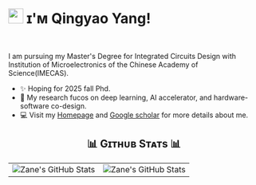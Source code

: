 <!--Header Name-->
# <img src="https://emojis.slackmojis.com/emojis/images/1531849430/4246/blob-sunglasses.gif?1531849430" width="30"/> ɪ'ᴍ Qingyao Yang! 

<br /> 

<!--Start Intro-->               
<p align="left">I am pursuing my Master's Degree for Integrated Circuits Design with Institution of Microelectronics of the Chinese Academy of Science(IMECAS). </p>

- ✨ Hoping for 2025 fall Phd.
- 🌱 My research fucos on deep learning, AI accelerator, and hardware-software co-design.
- 💻 Visit my [Homepage](https://kiran1689.github.io) and [Google scholar](https://scholar.google.com/citations?user=eUAofcwAAAAJ&hl=zh-CN) for more details about me.
<!--End Intro-->


<h2 align="center">📊 Gɪᴛʜᴜʙ Sᴛᴀᴛs 📊</h2>
<table align="center" width="100%" height="100%" >
    <tr>
        <td><img style="border: none;" src="https://github-profile-summary-cards.vercel.app/api/cards/stats?username=nicyyyy&theme=graywhite" alt="Zane's GitHub Stats"/></td>
        <td><img style="border: none;" src="https://github-profile-summary-cards.vercel.app/api/cards/productive-time?username=nicyyyy&theme=graywhite&utcOffset=10" alt="Zane's GitHub Stats"/>
    </tr>
 </table>

 <table align="center" width="100%" height="100%" >
    <tr>
         <td><img style="border: none;" src="https://github-profile-summary-cards.vercel.app/api/cards/repos-per-language?username=nicyyyy&theme=graywhite" alt="Zane's GitHub Stats"/></td>
        <td><img style="border: none;" src="https://github-profile-summary-cards.vercel.app/api/cards/most-commit-language?username=nicyyyy&theme=graywhite" alt="Zane's GitHub Stats"/></td>
    </tr>
 </table>





















<!---
# Publications

[1] **Q. Yang**, X. Wang, D. Wang, B. Yu, Y. Zhou and S. Qiao, "Compressive Hyperspectral Target Detection With Restricted Distribution Property," in IEEE Transactions on Geoscience and Remote Sensing, vol. 62, pp. 1-15, 2024, Art no. 5517815. **(Q1; IF 7.5)**

[2] J. Shao, **Q. Yang**, C. Luo, R. Li, Y. Zhou and F. Zhang, "Vessel Detection From Nighttime Remote Sensing Imagery Based on Deep Learning," in IEEE Journal of Selected Topics in Applied Earth Observations and Remote Sensing, vol. 14, pp. 12536-12544, 2021. **(Q1; IF 4.7; Cited by 28)**
--->
# 
<!---
nicyyyy/nicyyyy is a ✨ special ✨ repository because its `README.md` (this file) appears on your GitHub profile.
You can click the Preview link to take a look at your changes.
--->
